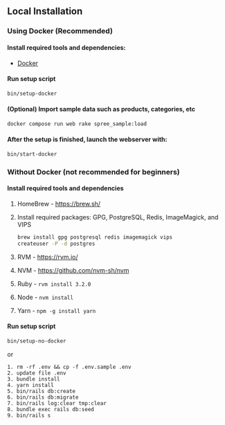 ## Local Installation

### Using Docker (Recommended)
#### Install required tools and dependencies:

* [Docker](https://www.docker.com/community-edition#/download)

#### Run setup script

```bash
bin/setup-docker
```

#### (Optional) Import sample data such as products, categories, etc

```bash
docker compose run web rake spree_sample:load
```

#### After the setup is finished, launch the webserver with:

```bash
bin/start-docker
```

### Without Docker (not recommended for beginners)

#### Install required tools and dependencies

1. HomeBrew - https://brew.sh/
2. Install required packages: GPG, PostgreSQL, Redis, ImageMagick, and VIPS

      ```bash
      brew install gpg postgresql redis imagemagick vips
      createuser -P -d postgres
      ```

3. RVM - https://rvm.io/
4. NVM - https://github.com/nvm-sh/nvm
5. Ruby - `rvm install 3.2.0`
6. Node - `nvm install`
7. Yarn - `npm -g install yarn`

#### Run setup script

```bash
bin/setup-no-docker
```

or 
```
1. rm -rf .env && cp -f .env.sample .env
2. update file .env
3. bundle install
4. yarn install
5. bin/rails db:create
6. bin/rails db:migrate
7. bin/rails log:clear tmp:clear
8. bundle exec rails db:seed
9. bin/rails s
```

